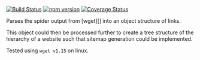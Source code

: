 [![Build Status](https://travis-ci.org/tmpfs/wget-parser.svg?v=1)](https://travis-ci.org/tmpfs/wget-parser)
[![npm version](http://img.shields.io/npm/v/wget-parser.svg?v=1)](https://npmjs.org/package/wget-parser)
[![Coverage Status](https://coveralls.io/repos/tmpfs/wget-parser/badge.svg?branch=master&service=github&v=2)](https://coveralls.io/github/tmpfs/wget-parser?branch=master)

Parses the spider output from [wget][] into an object structure of links.

This object could then be processed further to create a tree structure of the hierarchy of a website such that sitemap generation could be implemented.

Tested using `wget v1.15` on linux.
